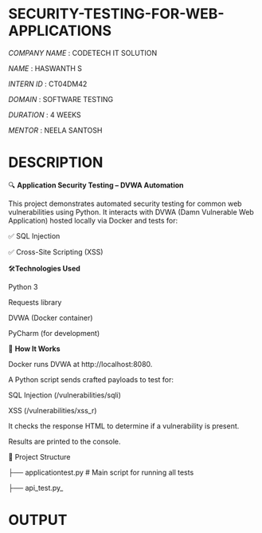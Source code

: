 # SECURITY-TESTING-FOR-WEB-APPLICATIONS

*COMPANY NAME* : CODETECH IT SOLUTION

*NAME*         : HASWANTH S

*INTERN ID*    : CT04DM42

*DOMAIN*       : SOFTWARE TESTING

*DURATION*     : 4 WEEKS

*MENTOR*       : NEELA SANTOSH

# DESCRIPTION

🔍 **Application Security Testing – DVWA Automation**

This project demonstrates automated security testing for common web vulnerabilities using Python. It interacts with DVWA (Damn Vulnerable Web Application) hosted locally via Docker and tests for:

✅ SQL Injection

✅ Cross-Site Scripting (XSS)

🛠️**Technologies Used**

Python 3

Requests library

DVWA (Docker container)

PyCharm (for development)

🚀 **How It Works**

Docker runs DVWA at http://localhost:8080.

A Python script sends crafted payloads to test for:

SQL Injection (/vulnerabilities/sqli)

XSS (/vulnerabilities/xss_r)

It checks the response HTML to determine if a vulnerability is present.

Results are printed to the console.

📂 Project Structure

├── applicationtest.py      # Main script for running all tests

├── api_test.py_

# OUTPUT


